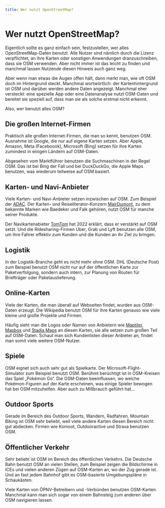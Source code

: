 ```yaml
---
title: Wer nutzt OpenStreetMap?
---
```


# Wer nutzt OpenStreetMap?

Eigentlich sollte es ganz einfach sein, festzustellen, wer alles
OpenStreetMap-Daten benutzt. Alle Nutzer sind nämlich durch die Lizenz
verpflichtet, an ihre Karten oder sonstigen Anwendungen dranzuschreiben, dass
sie OSM verwenden. Aber nicht immer ist das leicht zu finden und manchmal
lassen Nutzende diesen Hinweis auch ganz weg.

Aber wenn man etwas die Augen offen hält, dann merkt man, wie oft OSM doch
im Hintergrund steckt. Manchmal wortwörtlich: der Kartenhintergrund ist
OSM und darüber werden andere Daten angezeigt. Manchmal eher versteckt: eine
spezielle App oder eine Datenanalyse nutzt OSM-Daten und bereitet sie speziell
auf, dass man sie als solche erstmal nicht erkennt.

Also, wer benutzt alles OSM?

## Die großen Internet-Firmen

Praktisch alle großen Internet-Firmen, die man so kennt, benutzen OSM. Ausnahme
ist Google, die nur auf eigene Karten setzen. Aber Apple, Amazon, Meta
(Faceboook), Microsoft (Bing) setzen für ihre Karten zumindest in einigen
Ländern auf OSM-Daten.

Abgesehen vom Marktführer benutzen die Suchmaschinen in der Regel OSM. Das ist
bei Bing der Fall und bei DuckDuckGo, die Apple Maps benutzen, was wiederum
teilweise auf OSM basiert.

## Karten- und Navi-Anbieter

Viele Karten- und Navi-Anbieter setzen inzwischen auf OSM. Zum Beispiel der
[ADAC](https://maps.adac.de/). Der Karten- und Reiseliterator-Konzern
[MairDumont](https://www.mairdumont.com/geschaftsbereiche/geodatenmanagement/),
zu dem bekannte Marken wie Baedeker und Falk gehören, nutzt OSM für manche
seiner Produkte.

Der Navikartenabieter [TomTom](https://www.tomtom.com/) hat 2022 erklärt, dass
er verstärkt auf OSM setzt. Und die Ridesharing-Firmen Uber, Grab und Lyft
benutzen alle OSM, um ihre Fahrer effektiv zum Kunden und die Kunden an ihr
Ziel zu bringen.

## Logistik

In der Logistik-Branche geht es nicht mehr ohne OSM. DHL (Deutsche Post) zum
Beispiel benutzt OSM nicht nur auf der öffentlichen Karte zur Paketverfolgung,
sondern auch intern, zur Planung von Routen für Briefträger oder
Paketauslieferung.

## Online-Karten

Viele der Karten, die man überall auf Webseiten findet, wurden aus OSM-Daten
erzeugt. Die Wikipedia benutzt OSM für ihre Karten genauso wie viele kleine
und große Projekte und Firmen.

Häufig sieht man die Logos oder Namen von Anbietern wie
[Maptiler](https://maptiler.com/), [Mapbox](https://mapbox.com/) und [Stadia
Maps](https://stadiamaps.com/) an diesen Karten, sie alle setzen zum großen
Teil auf OSM-Daten. Schaut man sich Kundenlisten dieser Anbieter an, findet man
somit viele weitere OSM-Nutzer.

## Spiele

OSM eignet sich auch sehr gut als Spielkarte. Der Microsoft-Flight-Simulator
zum Beispiel benutzt OSM. Berühmt berüchtigt ist in OSM-Kreisen das Spiel
„Pokémon Go“. Die OSM-Daten beeinflussen, wo welche Pokémon-Figuren auf der
Karte erscheinen, was einige Spieler bewogen hat bei OSM mitzuhelfen. Aber
auch zu Mißbrauch geführt hat...

## Outdoor Sports

Gerade im Bereich des Outdoor Sports, Wandern, Radfahren, Mountain Biking ist
OSM sehr beliebt, weil viele andere Karten diesen Bereich nicht gut abdecken.
Firmen wie Komoot, Outdooractive und Strava benutzen OSM.

## Öffentlicher Verkehr

Sehr beliebt ist OSM im Bereich des öffentlichen Verkehrs. Die Deutsche Bahn
benutzt OSM an vielen Stellen, zum Beispiel zeigen die Bildschirme in ICEs und
vielen anderen Zügen auf OSM-Karten an, wo der Zug gerade ist. Und an fast
jedem Bahnhof gibt es OSM-basierte Umgebungspläne in Schaukästen.

Viele Karten von ÖPNV-Betreibern und -Verbünden benutzen OSM-Karten. Manchmal
kann man sich sogar von einem Bahnsteig zum anderen über OSM navigieren
lassen.

